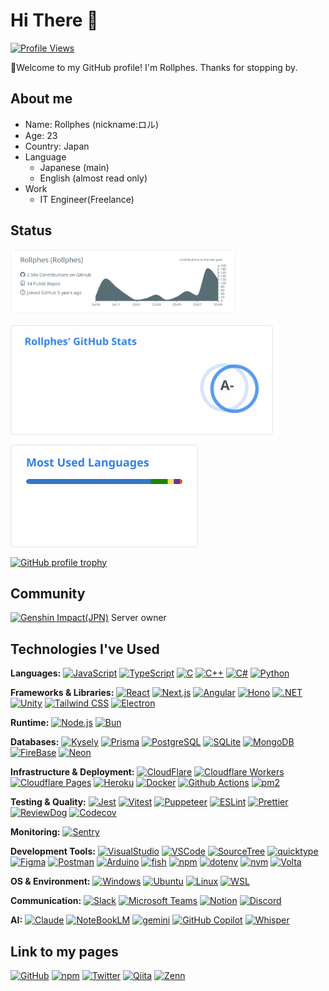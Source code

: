 # Hi There 👋

[![Profile Views](https://komarev.com/ghpvc/?username=Rollphes&color=blue)](https://github.com/Rollphes)

:beer:Welcome to my GitHub profile! I'm Rollphes. Thanks for stopping by.


## About me

- Name: Rollphes (nickname:ロル)
- Age: 23
- Country: Japan
- Language
  - Japanese (main)
  - English (almost read only)
- Work
  - IT Engineer(Freelance)

## Status

<!-- markdownlint-disable MD033 -->
<div style="display:flex;gap:16px;align-items:flex-start;flex-wrap:wrap">
  <!-- Left: profile summary -->
  <div style="flex:0 0 360px;max-width:360px">
    <a href="https://github.com/Rollphes">
      <img src="https://raw.githubusercontent.com/Rollphes/Rollphes/main/profile-summary-card-output/default/0-profile-details.svg" alt="profile summary" style="width:100%;height:auto;border-radius:8px;" />
    </a>
  </div>

  <!-- Right: stats / languages / trophy -->
  <div style="display:flex;flex-direction:column;gap:12px;flex:1;min-width:220px">
    <div style="display:flex;gap:12px;flex-wrap:wrap">
      <a href="https://github.com/anuraghazra/github-readme-stats">
        <img src="/grs/stats.svg" alt="GitHub Readme Stats" style="max-width:420px;height:auto;" />
      </a>
      <a href="https://github.com/anuraghazra/github-readme-stats">
        <img src="/grs/langs.svg" alt="Top Languages" style="max-width:300px;height:auto;" />
      </a>
    </div>
    <div>
      <a href="https://github.com/ryo-ma/github-profile-trophy">
        <img src="https://github-profile-trophy.vercel.app/?username=Rollphes" alt="GitHub profile trophy" style="max-width:420px;height:auto;" />
      </a>
    </div>
  </div>
</div>
<!-- markdownlint-enable MD033 -->

## Community

[![Genshin Impact(JPN)](https://img.shields.io/discord/762647727343009823?label=genshin-impact-jpn&logo=discord)](https://discord.com/invite/genshin-impact-jpn) Server owner

## Technologies I've Used

**Languages:**
[![JavaScript](https://img.shields.io/badge/-JavaScript-000?logo=javascript&logoSize=auto)](https://developer.mozilla.org/en-US/docs/Web/JavaScript)
[![TypeScript](https://img.shields.io/badge/-TypeScript-000?logo=TypeScript&logoSize=auto)](https://www.typescriptlang.org/)
[![C](https://img.shields.io/badge/-C-000?logo=c&logoSize=auto)](https://en.wikipedia.org/wiki/C_(programming_language))
[![C++](https://img.shields.io/badge/-C++-000?logo=cplusplus&logoSize=auto)](https://isocpp.org/)
[![C#](https://img.shields.io/badge/-C%23-000?logo=csharp&logoSize=auto)](https://docs.microsoft.com/en-us/dotnet/csharp/)
[![Python](https://img.shields.io/badge/-Python-000?logo=python&logoSize=auto)](https://www.python.org/)

**Frameworks & Libraries:**
[![React](https://img.shields.io/badge/-React-000?logo=React&logoSize=auto)](https://reactjs.org/)
[![Next.js](https://img.shields.io/badge/-Next.js-000?logo=nextdotjs&logoSize=auto)](https://nextjs.org/)
[![Angular](https://img.shields.io/badge/-Angular-000?logo=angular&logoColor=red&logoSize=auto)](https://angular.io/)
[![Hono](https://img.shields.io/badge/-Hono-000?logo=hono&logoSize=auto)](https://hono.dev/)
[![.NET](https://img.shields.io/badge/-.NET-000?logo=dotnet&logoSize=auto)](https://dotnet.microsoft.com/)
[![Unity](https://img.shields.io/badge/-Unity-000?logo=unity&logoSize=auto)](https://unity.com/)
[![Tailwind CSS](https://img.shields.io/badge/-Tailwind_CSS-000?logo=tailwindcss&logoSize=auto)](https://tailwindcss.com/)
[![Electron](https://img.shields.io/badge/-Electron-000?logo=electron&logoSize=auto)](https://www.electronjs.org/)

**Runtime:**
[![Node.js](https://img.shields.io/badge/-Node.js-000?logo=nodedotjs&logoSize=auto)](https://nodejs.org/)
[![Bun](https://img.shields.io/badge/-Bun-000?logo=bun&logoSize=auto)](https://bun.sh/)

**Databases:**
[![Kysely](https://img.shields.io/badge/-Kysely-000?logo=kysely&logoSize=auto)](https://kysely.dev/)
[![Prisma](https://img.shields.io/badge/-Prisma-000?logo=prisma&logoSize=auto&logoColor=2D3748)](https://www.prisma.io/)
[![PostgreSQL](https://img.shields.io/badge/-PostgreSQL-000?logo=postgresql&logoSize=auto)](https://www.postgresql.org/)
[![SQLite](https://img.shields.io/badge/-Sqlite-000?logo=sqlite&logoSize=auto&logoColor=003B57)](https://sqlite.org/)
[![MongoDB](https://img.shields.io/badge/-MongoDB-000?logo=mongodb&logoSize=auto)](https://www.mongodb.com/)
[![FireBase](https://img.shields.io/badge/-Firebase-000?logo=firebase&logoSize=auto&logoColor=DD2C00)](https://firebase.google.com/)
[![Neon](https://img.shields.io/badge/-Neon-000?logo=neon&logoSize=auto)](https://neon.tech/)

**Infrastructure & Deployment:**
[![CloudFlare](https://img.shields.io/badge/-Cloudflare-000?logo=cloudflare&logoSize=auto)](https://www.cloudflare.com/)
[![Cloudflare Workers](https://img.shields.io/badge/-Cloudflare%20Workers-000?logo=cloudflare&logoSize=auto)](https://workers.cloudflare.com/)
[![Cloudflare Pages](https://img.shields.io/badge/-Cloudflare%20Pages-000?logo=cloudflare&logoSize=auto)](https://pages.cloudflare.com/)
[![Heroku](https://img.shields.io/badge/-Heroku-000?logo=heroku&logoSize=auto)](https://www.heroku.com/)
[![Docker](https://img.shields.io/badge/-Docker-000?logo=docker&logoSize=auto)](https://www.docker.com/)
[![Github Actions](https://img.shields.io/badge/-Github%20Actions-000?logo=githubactions&logoSize=auto)](https://github.com/features/actions)
[![pm2](https://img.shields.io/badge/-pm2-000?logo=pm2&logoSize=auto)](https://pm2.keymetrics.io/)

**Testing & Quality:**
[![Jest](https://img.shields.io/badge/-Jest-000?logo=jest&logoSize=auto)](https://jestjs.io/)
[![Vitest](https://img.shields.io/badge/-Vitest-000?logo=vitest&logoSize=auto)](https://vitest.dev/)
[![Puppeteer](https://img.shields.io/badge/-Puppeteer-000?logo=puppeteer&logoSize=auto)](https://pptr.dev/)
[![ESLint](https://img.shields.io/badge/-ESLint-000?logo=eslint&logoSize=auto&logoColor=4B32C3)](https://eslint.org/)
[![Prettier](https://img.shields.io/badge/-Prettier-000?logo=prettier&logoSize=auto)](https://prettier.io/)
[![ReviewDog](https://img.shields.io/badge/-ReviewDog-000?logo=reviewdog&logoSize=auto)](https://github.com/reviewdog/reviewdog)
[![Codecov](https://img.shields.io/badge/-Codecov-000?logo=codecov&logoSize=auto)](https://about.codecov.io/)

**Monitoring:**
[![Sentry](https://img.shields.io/badge/-Sentry-000?logo=sentry&logoSize=auto)](https://sentry.io/)

**Development Tools:**
[![VisualStudio](https://img.shields.io/badge/-Visual%20Studio-000?logo=visual-studio&logoSize=auto)](https://www.microsoft.com/en-us/windows)
[![VSCode](https://img.shields.io/badge/-VSCode-000?logo=visual-studio-code&logoSize=auto)](https://code.visualstudio.com/)
[![SourceTree](https://img.shields.io/badge/-Sourcetree-000?logo=sourcetree&logoSize=auto&logoColor=0052CC)](https://www.sourcetreeapp.com/)
[![quicktype](https://img.shields.io/badge/-quicktype-000?logo=quicktype&logoSize=auto)](https://quicktype.io/)
[![Figma](https://img.shields.io/badge/-Figma-000?logo=figma&logoSize=auto)](https://www.figma.com/)
[![Postman](https://img.shields.io/badge/-Postman-000?logo=postman&logoSize=auto)](https://www.postman.com/)
[![Arduino](https://img.shields.io/badge/-Arduino-000?logo=arduino&logoSize=auto)](https://www.arduino.cc/)
[![fish](https://img.shields.io/badge/-fish-000?logo=fish&logoSize=auto)](https://fishshell.com/)
[![npm](https://img.shields.io/badge/-npm-000?logo=npm&logoSize=auto)](https://www.npmjs.com/)
[![dotenv](https://img.shields.io/badge/-dotenv-000?logo=dotenv&logoSize=auto)](https://github.com/motdotla/dotenv)
[![nvm](https://img.shields.io/badge/-nvm-000?logo=nvm&logoSize=auto)](https://github.com/nvm-sh/nvm)
[![Volta](https://img.shields.io/badge/-Volta-000?logo=volta&logoSize=auto)](https://volta.sh/)

**OS & Environment:**
[![Windows](https://img.shields.io/badge/-Windows-000?logo=windows&logoSize=auto)](https://ubuntu.com/)
[![Ubuntu](https://img.shields.io/badge/-Ubuntu-000?logo=ubuntu&logoSize=auto)](https://ubuntu.com/)
[![Linux](https://img.shields.io/badge/-Linux-000?logo=linux&logoSize=auto)](https://kernel.org/)
[![WSL](https://img.shields.io/badge/-WSL-000?logo=wsl&logoSize=auto)](https://learn.microsoft.com/windows/wsl/)

**Communication:**
[![Slack](https://img.shields.io/badge/-Slack-000?logo=slack&logoSize=auto)](https://slack.com/)
[![Microsoft Teams](https://img.shields.io/badge/-Microsoft%20Teams-000?logo=microsoftteams&logoSize=auto)](https://www.microsoft.com/microsoft-teams)
[![Notion](https://img.shields.io/badge/-Notion-000?logo=notion&logoSize=auto)](https://www.notion.com/)
[![Discord](https://img.shields.io/badge/-Discord-000?logo=discord&logoSize=auto)](https://discord.com/)

**AI:**
[![Claude](https://img.shields.io/badge/-Claude-000?logo=claude&logoSize=auto)](https://claude.ai/)
[![NoteBookLM](https://img.shields.io/badge/-NoteBookLM-000?logo=notebooklm&logoSize=auto)](https://developers.google.com/)
[![gemini](https://img.shields.io/badge/-gemini-000?logo=googlegemini&logoSize=auto)](https://developers.google.com/)
[![GitHub Copilot](https://img.shields.io/badge/-GitHub%20Copilot-000?logo=githubcopilot&logoSize=auto)](https://github.com/features/copilot)
[![Whisper](https://img.shields.io/badge/-Whisper-000?logo=openai&logoSize=auto)](https://openai.com/research/whisper)

## Link to my pages

[![GitHub](https://img.shields.io/badge/-Rollphes-000?logoSize=auto&labelColor=FFF&logo=github&logoColor=000)](https://github.com/Rollphes)
[![npm](https://img.shields.io/badge/-rollphes-000?logoSize=auto&labelColor=FFF&logo=npm&logoColor=CC3534)](https://www.npmjs.com/~rollphes)
[![Twitter](https://img.shields.io/badge/-@rollphes-000?logoSize=auto&labelColor=FFF&logo=x&logoColor=000)](https://twitter.com/rollphes)
[![Qiita](https://img.shields.io/badge/-@Rollphes-000?logoSize=auto&labelColor=FFF&logo=qiita)](https://qiita.com/Rollphes)
[![Zenn](https://img.shields.io/badge/-Rollphes-000?logoSize=auto&labelColor=FFF&logo=zenn)](https://zenn.dev/rollphes)
